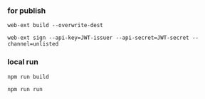 ### for publish

`web-ext build --overwrite-dest`

`web-ext sign --api-key=JWT-issuer --api-secret=JWT-secret --channel=unlisted`

### local run
`npm run build`

`npm run run`
